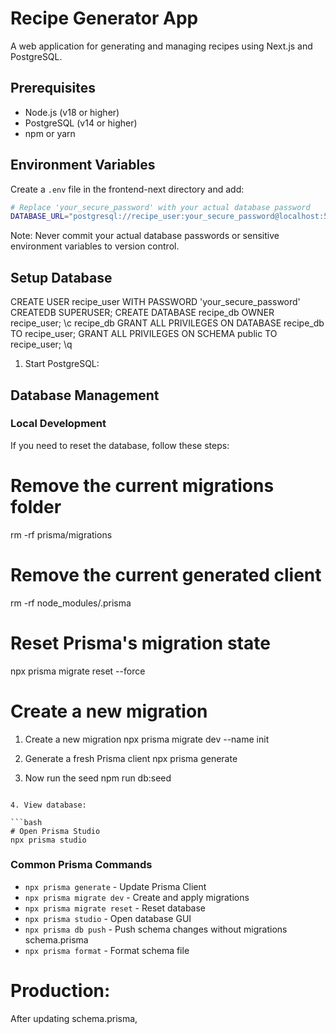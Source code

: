 # Recipe Generator App

A web application for generating and managing recipes using Next.js and PostgreSQL.

## Prerequisites

- Node.js (v18 or higher)
- PostgreSQL (v14 or higher)
- npm or yarn

## Environment Variables

Create a `.env` file in the frontend-next directory and add:

```bash
# Replace 'your_secure_password' with your actual database password
DATABASE_URL="postgresql://recipe_user:your_secure_password@localhost:5432/recipe_db?schema=public"
```

Note: Never commit your actual database passwords or sensitive environment variables to version control.

## Setup Database

CREATE USER recipe_user WITH PASSWORD 'your_secure_password' CREATEDB SUPERUSER;
CREATE DATABASE recipe_db OWNER recipe_user;
\c recipe_db
GRANT ALL PRIVILEGES ON DATABASE recipe_db TO recipe_user;
GRANT ALL PRIVILEGES ON SCHEMA public TO recipe_user;
\q

1. Start PostgreSQL:

## Database Management

### Local Development

If you need to reset the database, follow these steps:
# Remove the current migrations folder
rm -rf prisma/migrations

# Remove the current generated client
rm -rf node_modules/.prisma

# Reset Prisma's migration state
npx prisma migrate reset --force

# Create a new migration
1. Create a new migration
npx prisma migrate dev --name init

2. Generate a fresh Prisma client
npx prisma generate

3. Now run the seed
npm run db:seed
```

4. View database:

```bash
# Open Prisma Studio
npx prisma studio
```

### Common Prisma Commands

- `npx prisma generate` - Update Prisma Client
- `npx prisma migrate dev` - Create and apply migrations
- `npx prisma migrate reset` - Reset database
- `npx prisma studio` - Open database GUI
- `npx prisma db push` - Push schema changes without migrations schema.prisma
- `npx prisma format` - Format schema file

# Production:
After updating schema.prisma, 
